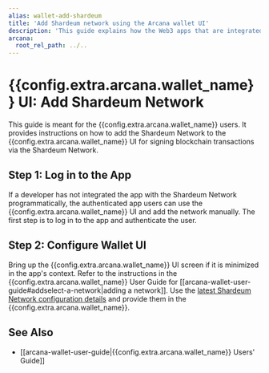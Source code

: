 ```yaml
---
alias: wallet-add-shardeum
title: 'Add Shardeum network using the Arcana wallet UI'
description: 'This guide explains how the Web3 apps that are integrated with the Arcana Auth SDK can enable the app users to access Arcana wallet and add Shardeum network using the wallet UI interfaces, manually.'
arcana:
  root_rel_path: ../..
---
```


# {{config.extra.arcana.wallet_name}} UI: Add Shardeum Network

This guide is meant for the {{config.extra.arcana.wallet_name}} users. It provides instructions on how to add the Shardeum Network to the {{config.extra.arcana.wallet_name}} UI for signing blockchain transactions via the Shardeum Network.

## Step 1:  Log in to the App

If a developer has not integrated the app with the Shardeum Network programmatically, the authenticated app users can use the {{config.extra.arcana.wallet_name}} UI and add the network manually. The first step is to log in to the app and authenticate the user.

## Step 2: Configure Wallet UI

Bring up the {{config.extra.arcana.wallet_name}} UI screen if it is minimized in the app's context. Refer to the instructions in the {{config.extra.arcana.wallet_name}} User Guide for [[arcana-wallet-user-guide#addselect-a-network|adding a network]]. Use the [latest Shardeum Network configuration details](https://docs.shardeum.org/network/endpoints) and provide them in the {{config.extra.arcana.wallet_name}}.

## See Also

* [[arcana-wallet-user-guide|{{config.extra.arcana.wallet_name}} Users' Guide]]
